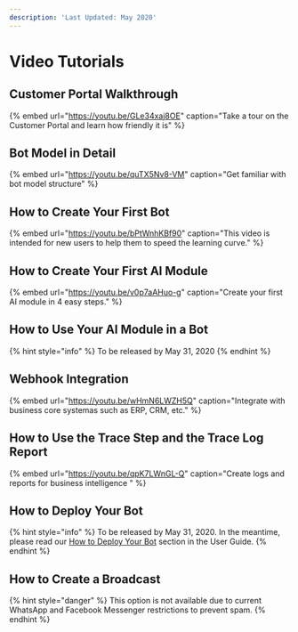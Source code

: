 ```yaml
---
description: 'Last Updated: May 2020'
---
```


# Video Tutorials

## Customer Portal Walkthrough

{% embed url="https://youtu.be/GLe34xaj8OE" caption="Take a tour on the Customer Portal and learn how friendly it is" %}

## Bot Model in Detail

{% embed url="https://youtu.be/quTX5Nv8-VM" caption="Get familiar with bot model structure" %}

## How to Create Your First Bot

{% embed url="https://youtu.be/bPtWnhKBf90" caption="This video is intended for new users to help them to speed the learning curve." %}

## How to Create Your First AI Module

{% embed url="https://youtu.be/v0p7aAHuo-g" caption="Create your first AI module in 4 easy steps." %}

## How to Use Your AI Module in a Bot

{% hint style="info" %}
To be released by May 31, 2020 
{% endhint %}

## Webhook Integration

{% embed url="https://youtu.be/wHmN6LWZH5Q" caption="Integrate with business core systemas such as ERP, CRM, etc." %}

## How to Use the Trace Step and the Trace Log Report

{% embed url="https://youtu.be/qpK7LWnGL-Q" caption="Create logs and reports for business intelligence " %}

## How to Deploy Your Bot

{% hint style="info" %}
To be released by May 31, 2020.  In the meantime, please read our [How to Deploy Your Bot](user-guide.md#how-to-deploy-your-bot) section in the User Guide. 
{% endhint %}

## How to Create a Broadcast 

{% hint style="danger" %}
This option is not available due to current WhatsApp and Facebook Messenger restrictions to prevent spam. 
{% endhint %}

